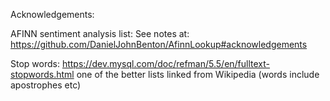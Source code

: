 Acknowledgements:

AFINN sentiment analysis list:
See notes at: https://github.com/DanielJohnBenton/AfinnLookup#acknowledgements

Stop words:
https://dev.mysql.com/doc/refman/5.5/en/fulltext-stopwords.html
one of the better lists linked from Wikipedia (words include apostrophes etc)